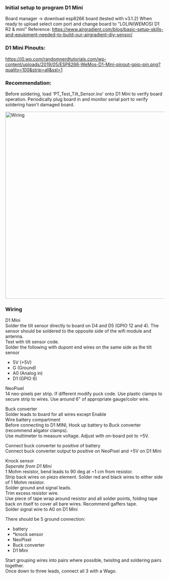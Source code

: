 ### Initial setup to program D1 Mini
Board manager -> download esp8266 board (tested with v3.1.2)
When ready to upload select com port and change board to "LOLIN(WEMOS) D1 R2 & mini"
Reference: https://www.airgradient.com/blog/basic-setup-skills-and-equipment-needed-to-build-our-airgradient-diy-sensor/

### D1 Mini Pinouts:
https://i0.wp.com/randomnerdtutorials.com/wp-content/uploads/2019/05/ESP8266-WeMos-D1-Mini-pinout-gpio-pin.png?quality=100&strip=all&ssl=1

### Recommendation: 
Before soldering, load 'PT_Test_Tilt_Sensor.ino' onto D1 Mini to verify board operation. Periodically plug board in and monitor serial port to verify soldering hasn't damaged board.

<img width="1396" height="591" alt="Wiring" src="https://github.com/user-attachments/assets/f104e410-4c6e-46f5-b8db-0c12c5f7ba3d" />

### Wiring
D1 Mini\
Solder the tilt sensor directly to board on D4 and D5 (GPIO 12 and 4). The sensor should be soldered to the opposite side of the wifi module and antenna.\
Test with tilt sensor code.\
Solder the following with dupont end wires on the same side as the tilt sensor
* 5V (+5V)
* G (Ground)
* A0 (Analog in)
* D1 (GPIO 6)

NeoPixel\
14 neo-pixels per strip. If different modify puck code.
Use plastic clamps to secure strip to wires. Use around 6" of appropriate gauge/color wire.

Buck converter\
Solder leads to board for all wires except Enable\
Wire battery compartment\
Before connecting to D1 MINI, Hook up battery to Buck converter (recommend aligator clamps). \
Use multimeter to measure voltage. Adjust with on-board pot to +5V.

Connect buck converter to positive of battery\
Connect buck converter output to positive on NeoPixel and +5V on D1 Mini

Knock sensor\
_Seperate from D1 Mini_\
1 Mohm resistor, bend leads to 90 deg at ~1 cm from resistor. \
Strip back wires on piezo element. Solder red and black wires to either side of 1 Mohm resistor. \
Solder ground and signal leads. \
Trim excess resistor wire. \
Use piece of tape wrap around resistor and all solder points, folding tape back on itself to cover all bare wires. Recommend gaffers tape. \
Solder signal wire to A0 on D1 Mini

There should be 5 ground connection: 
* battery
* *knock sensor
* NeoPixel
* Buck converter
* D1 Mini

Start grouping wires into pairs where possible, twisitng and soldering pairs together. \
Once down to three leads, connect all 3 with a Wago. 
